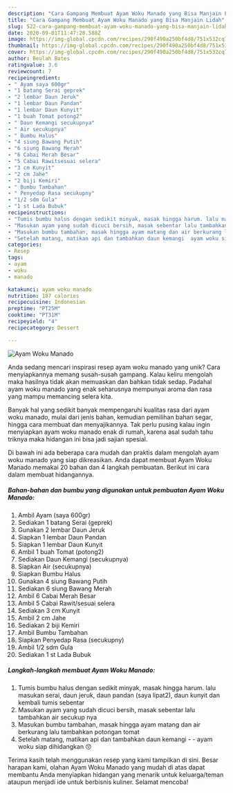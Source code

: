 ```yaml
---
description: "Cara Gampang Membuat Ayam Woku Manado yang Bisa Manjain Lidah"
title: "Cara Gampang Membuat Ayam Woku Manado yang Bisa Manjain Lidah"
slug: 522-cara-gampang-membuat-ayam-woku-manado-yang-bisa-manjain-lidah
date: 2020-09-01T11:47:28.588Z
image: https://img-global.cpcdn.com/recipes/290f490a250bf4d8/751x532cq70/ayam-woku-manado-foto-resep-utama.jpg
thumbnail: https://img-global.cpcdn.com/recipes/290f490a250bf4d8/751x532cq70/ayam-woku-manado-foto-resep-utama.jpg
cover: https://img-global.cpcdn.com/recipes/290f490a250bf4d8/751x532cq70/ayam-woku-manado-foto-resep-utama.jpg
author: Beulah Bates
ratingvalue: 3.6
reviewcount: 7
recipeingredient:
- " Ayam saya 600gr"
- "1 batang Serai geprek"
- "2 lembar Daun Jeruk"
- "1 lembar Daun Pandan"
- "1 lembar Daun Kunyit"
- "1 buah Tomat potong2"
- " Daun Kemangi secukupnya"
- " Air secukupnya"
- " Bumbu Halus"
- "4 siung Bawang Putih"
- "6 siung Bawang Merah"
- "6 Cabai Merah Besar"
- "5 Cabai Rawitsesuai selera"
- "3 cm Kunyit"
- "2 cm Jahe"
- "2 biji Kemiri"
- " Bumbu Tambahan"
- " Penyedap Rasa secukupny"
- "1/2 sdm Gula"
- "1 st Lada Bubuk"
recipeinstructions:
- "Tumis bumbu halus dengan sedikit minyak, masak hingga harum. lalu masukan serai, daun jeruk, daun pandan (saya lipat2), daun kunyit dan kembali tumis sebentar"
- "Masukan ayam yang sudah dicuci bersih, masak sebentar lalu tambahkan air secukup nya"
- "Masukan bumbu tambahan, masak hingga ayam matang dan air berkurang lalu tambahkan potongan tomat"
- "Setelah matang, matikan api dan tambahkan daun kemangi  ayam woku siap dihidangkan 😚"
categories:
- Resep
tags:
- ayam
- woku
- manado

katakunci: ayam woku manado 
nutrition: 187 calories
recipecuisine: Indonesian
preptime: "PT25M"
cooktime: "PT31M"
recipeyield: "4"
recipecategory: Dessert

---
```



![Ayam Woku Manado](https://img-global.cpcdn.com/recipes/290f490a250bf4d8/751x532cq70/ayam-woku-manado-foto-resep-utama.jpg)

Anda sedang mencari inspirasi resep ayam woku manado yang unik? Cara menyiapkannya memang susah-susah gampang. Kalau keliru mengolah maka hasilnya tidak akan memuaskan dan bahkan tidak sedap. Padahal ayam woku manado yang enak seharusnya mempunyai aroma dan rasa yang mampu memancing selera kita.

Banyak hal yang sedikit banyak mempengaruhi kualitas rasa dari ayam woku manado, mulai dari jenis bahan, kemudian pemilihan bahan segar, hingga cara membuat dan menyajikannya. Tak perlu pusing kalau ingin menyiapkan ayam woku manado enak di rumah, karena asal sudah tahu triknya maka hidangan ini bisa jadi sajian spesial.




Di bawah ini ada beberapa cara mudah dan praktis dalam mengolah ayam woku manado yang siap dikreasikan. Anda dapat membuat Ayam Woku Manado memakai 20 bahan dan 4 langkah pembuatan. Berikut ini cara dalam membuat hidangannya.

<!--inarticleads1-->

##### Bahan-bahan dan bumbu yang digunakan untuk pembuatan Ayam Woku Manado:

1. Ambil  Ayam (saya 600gr)
1. Sediakan 1 batang Serai (geprek)
1. Gunakan 2 lembar Daun Jeruk
1. Siapkan 1 lembar Daun Pandan
1. Siapkan 1 lembar Daun Kunyit
1. Ambil 1 buah Tomat (potong2)
1. Sediakan  Daun Kemangi (secukupnya)
1. Siapkan  Air (secukupnya)
1. Siapkan  Bumbu Halus
1. Gunakan 4 siung Bawang Putih
1. Sediakan 6 siung Bawang Merah
1. Ambil 6 Cabai Merah Besar
1. Ambil 5 Cabai Rawit/sesuai selera
1. Sediakan 3 cm Kunyit
1. Ambil 2 cm Jahe
1. Sediakan 2 biji Kemiri
1. Ambil  Bumbu Tambahan
1. Siapkan  Penyedap Rasa (secukupny)
1. Ambil 1/2 sdm Gula
1. Sediakan 1 st Lada Bubuk




<!--inarticleads2-->

##### Langkah-langkah membuat Ayam Woku Manado:

1. Tumis bumbu halus dengan sedikit minyak, masak hingga harum. lalu masukan serai, daun jeruk, daun pandan (saya lipat2), daun kunyit dan kembali tumis sebentar
1. Masukan ayam yang sudah dicuci bersih, masak sebentar lalu tambahkan air secukup nya
1. Masukan bumbu tambahan, masak hingga ayam matang dan air berkurang lalu tambahkan potongan tomat
1. Setelah matang, matikan api dan tambahkan daun kemangi -  - ayam woku siap dihidangkan 😚




Terima kasih telah menggunakan resep yang kami tampilkan di sini. Besar harapan kami, olahan Ayam Woku Manado yang mudah di atas dapat membantu Anda menyiapkan hidangan yang menarik untuk keluarga/teman ataupun menjadi ide untuk berbisnis kuliner. Selamat mencoba!
